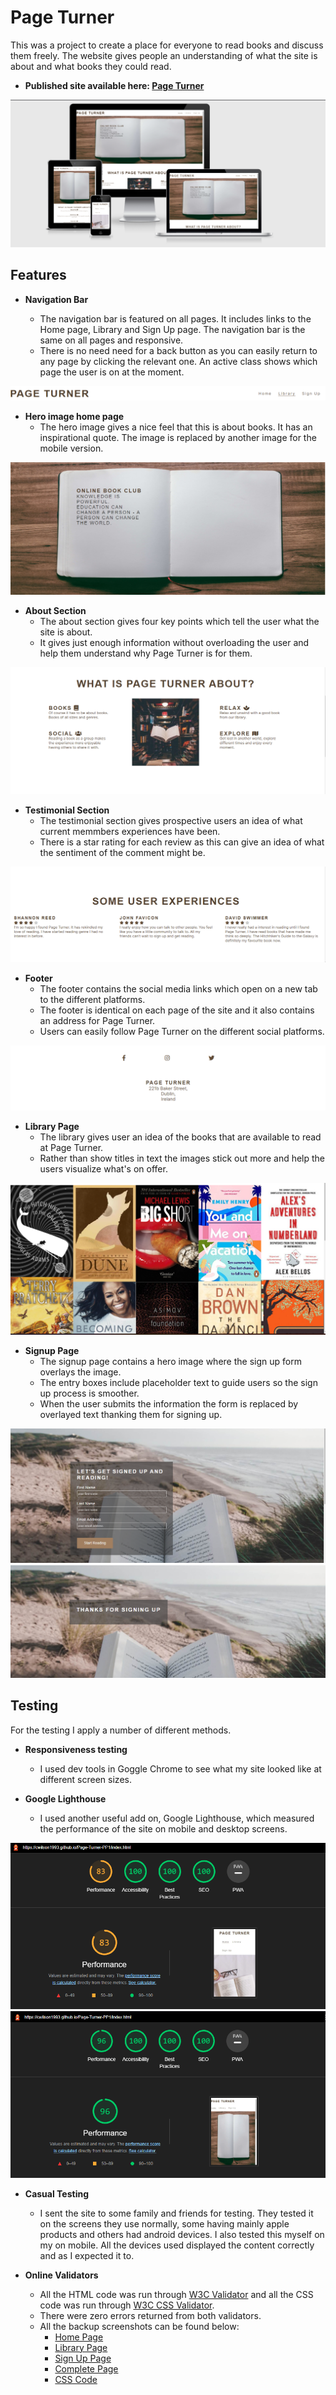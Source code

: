 # Page Turner

This was a project to create a place for everyone to read books and discuss them freely. The website gives people an understanding of what the site is about and what books they could read. 

- __Published site available here: [Page Turner](https://cwilson1993.github.io/Page-Turner-PP1/)__

![responsive-image](assets/docs/responsive_design_image.png)

## Features

- __Navigation Bar__

  - The navigation bar is featured on all pages. It includes links to the Home page, Library and Sign Up page. The navigation bar is the same on all pages and responsive.
  - There is no need need for a back button as you can easily return to any page by clicking the relevant one. An active class shows which page the user is on at the moment.

![Navigation Bar](assets/docs/nav_bar.png)

- __Hero image home page__
  - The hero image gives a nice feel that this is about books. It has an inspirational quote. The image is replaced by another image for the mobile version.

![Hero image](assets/docs/hero_image.png)

- __About Section__
  - The about section gives four key points which tell the user what the site is about.
  - It gives just enough information without overloading the user and help them understand why Page Turner is for them.

![About Section](assets/docs/about_image.png)

- __Testimonial Section__
  - The testimonial section gives prospective users an idea of what current memmbers experiences have been.  
  - There is a star rating for each review as this can give an idea of what the sentiment of the comment might be.

![Testimonials section](assets/docs/review_image.png)

- __Footer__
  - The footer contains the social media links which open on a new tab to the different platforms. 
  - The footer is identical on each page of the site and it also contains an address for Page Turner.
  - Users can easily follow Page Turner on the different social platforms.

![Footer](assets/docs/footer.png)

- __Library Page__
  - The library gives user an idea of the books that are available to read at Page Turner.
  - Rather than show titles in text the images stick out more and help the users visualize what's on offer.

![Library Page](assets/docs/library_image.png)

- __Signup Page__
  - The signup page contains a hero image where the sign up form overlays the image. 
  - The entry boxes include placeholder text to guide users so the sign up process is smoother.
  - When the user submits the information the form is replaced by overlayed text thanking them for signing up.

![Sign up page](assets/docs/signup_image.png)
![Thank you response](assets/docs/thank_you_message.png)

## Testing

For the testing I apply a number of different methods.

- __Responsiveness testing__
  - I used dev tools in Goggle Chrome to see what my site looked like at different screen sizes. 


- __Google Lighthouse__
  - I used another useful add on, Google Lighthouse, which measured the performance of the site on mobile and desktop screens.

![Lighthouse Mobile](assets/docs/Lighthouse_mobile.png) ![Lighthouse Desktop](assets/docs/Lighthouse_desktop.png)

- __Casual Testing__
  - I sent the site to some family and friends for testing. They tested it on the screens they use normally, some having mainly apple products and others had android devices. I also tested this myself on my on mobile. All the devices used displayed the content correctly and as I expected it to. 


- __Online Validators__
  - All the HTML code was run through [W3C Validator](https://validator.w3.org/#validate_by_input) and all the CSS code was run through [W3C CSS Validator](https://jigsaw.w3.org/css-validator/#validate_by_input). 
  - There were zero errors returned from both validators.
  - All the backup screenshots can be found below:
    - [Home Page](assets/docs/HTML_Validator_index.html.png)
    - [Library Page](assets/docs/HTML_Validator_library.html.png)
    - [Sign Up Page](assets/docs/HTML_Validator_signup.html.png)
    - [Complete Page](assets/docs/HTML_Validator_complete.html.png)
    - [CSS Code](assets/docs/CSS_Validator_style.css.png)

